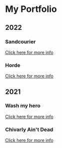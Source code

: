 
# My Portfolio

## 2022

### Sandcourier
[Click here for more info](https://github.com/Niguoz/Niguoz/blob/main/Projects/Sandcourier.md)

### Horde
[Click here for more info](https://github.com/Niguoz/Niguoz/blob/main/Projects/Horde.md)

## 2021

### Wash my hero
[Click here for more info](https://github.com/Niguoz/Niguoz/blob/main/Projects/Wash%20My%20Hero.md)

### Chivarly Ain't Dead
[Click here for more info](https://github.com/Niguoz/Niguoz/blob/main/Projects/Chivarly%20Ain't%20Dead.md)
